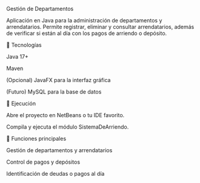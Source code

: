 Gestión de Departamentos

Aplicación en Java para la administración de departamentos y arrendatarios.
Permite registrar, eliminar y consultar arrendatarios, además de verificar si están al día con los pagos de arriendo o depósito.

🧩 Tecnologías

Java 17+

Maven

(Opcional) JavaFX para la interfaz gráfica

(Futuro) MySQL para la base de datos

🚀 Ejecución

Abre el proyecto en NetBeans o tu IDE favorito.

Compila y ejecuta el módulo SistemaDeArriendo.

📌 Funciones principales

Gestión de departamentos y arrendatarios

Control de pagos y depósitos

Identificación de deudas o pagos al día
